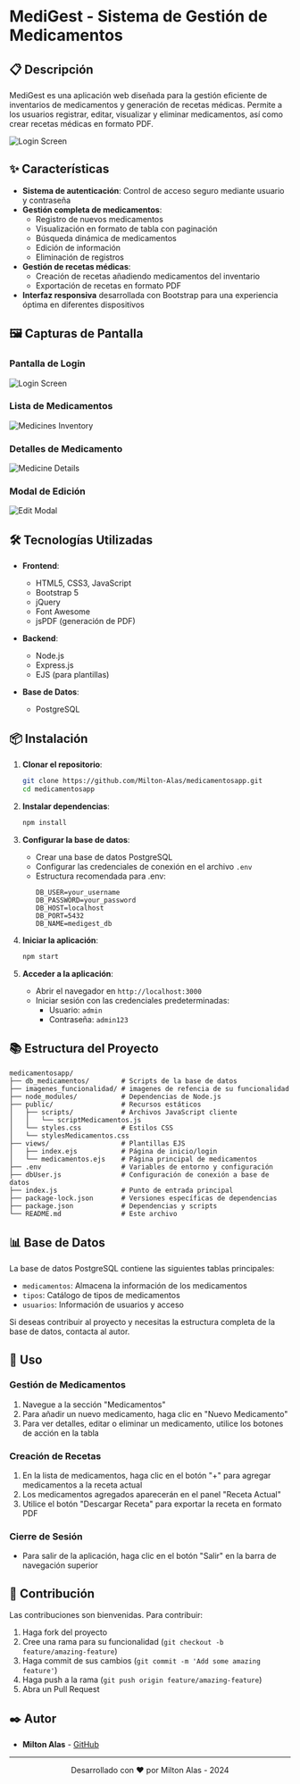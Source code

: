 # MediGest - Sistema de Gestión de Medicamentos


## 📋 Descripción

MediGest es una aplicación web diseñada para la gestión eficiente de inventarios de medicamentos y generación de recetas médicas. Permite a los usuarios registrar, editar, visualizar y eliminar medicamentos, así como crear recetas médicas en formato PDF.

![Login Screen](screenshots/login-screen.png)

## ✨ Características

- **Sistema de autenticación**: Control de acceso seguro mediante usuario y contraseña
- **Gestión completa de medicamentos**:
  - Registro de nuevos medicamentos
  - Visualización en formato de tabla con paginación
  - Búsqueda dinámica de medicamentos
  - Edición de información
  - Eliminación de registros
- **Gestión de recetas médicas**:
  - Creación de recetas añadiendo medicamentos del inventario
  - Exportación de recetas en formato PDF
- **Interfaz responsiva** desarrollada con Bootstrap para una experiencia óptima en diferentes dispositivos

## 🖼️ Capturas de Pantalla

### Pantalla de Login
![Login Screen](screenshots/login-screen.png)

### Lista de Medicamentos
![Medicines Inventory](screenshots/medicines-inventory.png)

### Detalles de Medicamento
![Medicine Details](screenshots/medicine-details.png)

### Modal de Edición
![Edit Modal](screenshots/edit-modal.png)

## 🛠️ Tecnologías Utilizadas

- **Frontend**:
  - HTML5, CSS3, JavaScript
  - Bootstrap 5
  - jQuery
  - Font Awesome
  - jsPDF (generación de PDF)

- **Backend**:
  - Node.js
  - Express.js
  - EJS (para plantillas)

- **Base de Datos**:
  - PostgreSQL

## 📦 Instalación

1. **Clonar el repositorio**:
   ```bash
   git clone https://github.com/Milton-Alas/medicamentosapp.git
   cd medicamentosapp
   ```

2. **Instalar dependencias**:
   ```bash
   npm install
   ```

3. **Configurar la base de datos**:
   - Crear una base de datos PostgreSQL
   - Configurar las credenciales de conexión en el archivo `.env`
   - Estructura recomendada para .env:
     ```
     DB_USER=your_username
     DB_PASSWORD=your_password
     DB_HOST=localhost
     DB_PORT=5432
     DB_NAME=medigest_db
     ```

4. **Iniciar la aplicación**:
   ```bash
   npm start
   ```

5. **Acceder a la aplicación**:
   - Abrir el navegador en `http://localhost:3000`
   - Iniciar sesión con las credenciales predeterminadas:
     - Usuario: `admin`
     - Contraseña: `admin123`

## 📚 Estructura del Proyecto

```
medicamentosapp/
├── db_medicamentos/        # Scripts de la base de datos
├── imagenes_funcionalidad/ # imagenes de refencia de su funcionalidad
├── node_modules/           # Dependencias de Node.js
├── public/                 # Recursos estáticos
│   ├── scripts/            # Archivos JavaScript cliente
│   │   └── scriptMedicamentos.js
│   └── styles.css          # Estilos CSS
│   └── stylesMedicamentos.css
├── views/                  # Plantillas EJS
│   ├── index.ejs           # Página de inicio/login
│   └── medicamentos.ejs    # Página principal de medicamentos
├── .env                    # Variables de entorno y configuración
├── dbUser.js               # Configuración de conexión a base de datos
├── index.js                # Punto de entrada principal
├── package-lock.json       # Versiones específicas de dependencias
├── package.json            # Dependencias y scripts
└── README.md               # Este archivo
```

## 📊 Base de Datos

La base de datos PostgreSQL contiene las siguientes tablas principales:
- `medicamentos`: Almacena la información de los medicamentos
- `tipos`: Catálogo de tipos de medicamentos
- `usuarios`: Información de usuarios y acceso

Si deseas contribuir al proyecto y necesitas la estructura completa de la base de datos, contacta al autor.

## 🚀 Uso

### Gestión de Medicamentos
1. Navegue a la sección "Medicamentos"
2. Para añadir un nuevo medicamento, haga clic en "Nuevo Medicamento"
3. Para ver detalles, editar o eliminar un medicamento, utilice los botones de acción en la tabla

### Creación de Recetas
1. En la lista de medicamentos, haga clic en el botón "+" para agregar medicamentos a la receta actual
2. Los medicamentos agregados aparecerán en el panel "Receta Actual"
3. Utilice el botón "Descargar Receta" para exportar la receta en formato PDF

### Cierre de Sesión
- Para salir de la aplicación, haga clic en el botón "Salir" en la barra de navegación superior

## 🤝 Contribución

Las contribuciones son bienvenidas. Para contribuir:

1. Haga fork del proyecto
2. Cree una rama para su funcionalidad (`git checkout -b feature/amazing-feature`)
3. Haga commit de sus cambios (`git commit -m 'Add some amazing feature'`)
4. Haga push a la rama (`git push origin feature/amazing-feature`)
5. Abra un Pull Request



## ✒️ Autor

- **Milton Alas** - [GitHub](https://github.com/Milton-Alas)

---

<p align="center">
  Desarrollado con ❤️ por Milton Alas - 2024
</p>